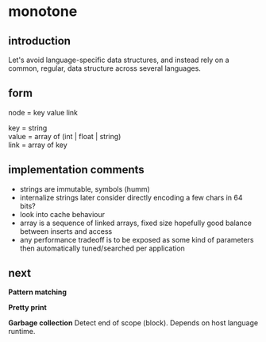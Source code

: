 # monotone

## introduction

Let's avoid language-specific data structures, and instead rely on a common, regular, data structure across several languages.


## form

node = key value link

key = string  
value = array of (int | float | string)  
link = array of key  


## implementation comments

- strings are immutable, symbols (humm)
- internalize strings
  later consider directly encoding a few chars in 64 bits?
- look into cache behaviour
- array is a sequence of linked arrays, fixed size
  hopefully good balance between inserts and access
- any performance tradeoff is to be exposed as some kind of parameters 
  then automatically tuned/searched per application

## next

**Pattern matching**

**Pretty print**

**Garbage collection** Detect end of scope (block). Depends on host language runtime.

